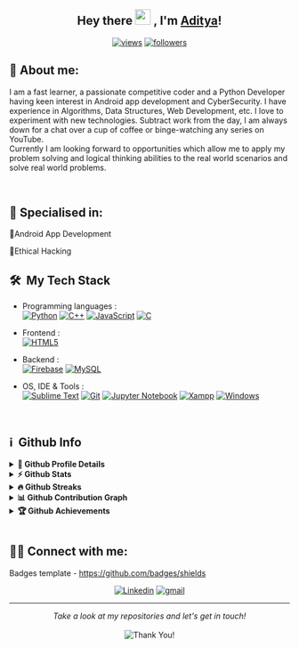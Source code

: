 <h2 align="center">
  Hey there <img src="https://media.giphy.com/media/hvRJCLFzcasrR4ia7z/giphy.gif" width="28"> , I'm <a href="http://  Aditya.me/">  Aditya</a>!
   
</h2>
<p align="center">
    <a href="#">
    <img alt="views" title="Github views" src="https://komarev.com/ghpvc/?username=TheAdityaGupta&style=flat-square&color=d43182"/></a>
  <a href="https://github.com/TheAdityaGupta">
    <img alt="followers" title="Follow me on Github" src="https://img.shields.io/github/followers/TheAdityaGupta?color=236ad3&labelColor=1155ba&style=for-the-badge&logo=github&label=Follow"/></a>
    </p>


## 👩 About me:
<p>
I am a fast learner, a passionate competitive coder and a Python Developer having keen interest in Android app development and CyberSecurity. I have experience in Algorithms, Data Structures, Web Development, etc. I love to experiment with new technologies. Subtract work from the day, I am always down for a chat over a cup of coffee or binge-watching any series on YouTube.<br>
Currently I am looking forward to opportunities which allow me to apply my problem solving and logical thinking abilities to the real world scenarios and solve real world problems.
</p><br>

<h2>🥇 Specialised in:</h2>
<p>🔸Android App Development
  <p>🔸Ethical Hacking

<br>
<h2> 🛠 &nbsp;My Tech Stack</h2>
 

- Programming languages : <br />
  [![Python](https://img.shields.io/badge/Python-14354C?style=flat&logo=python&logoColor=white)](https://www.python.org) [![C++](https://img.shields.io/badge/C%2B%2B-00599C?style=flat&logo=c%2B%2B&logoColor=white)](https://www.cplusplus.com/) [![JavaScript](https://img.shields.io/badge/JavaScript-F7DF1E?style=flat&logo=javascript&logoColor=black)](https://developer.mozilla.org/en-US/docs/Web/JavaScript)  [![C](https://img.shields.io/badge/C-00599C?style=flat&logo=c&logoColor=white)](https://www.cprogramming.com/)
  
  
  
- Frontend : <br />
  [![HTML5](https://img.shields.io/badge/HTML5-E34F26?style=flat&logo=html5&logoColor=white)](https://www.w3.org/html/)  
<!--   [![CSS](https://img.shields.io/badge/CSS-blue?style=flat&logo=css3&logoColor=white)](https://www.w3.org/Style/CSS/Overview.en.html) [![Bootstrap](https://img.shields.io/badge/Bootstrap-563D7C?style=flat&logo=bootstrap&logoColor=white)](https://getbootstrap.com)
   -->
- Backend : <br />
  [![Firebase](https://img.shields.io/badge/-Firebase-2C2D72?style=flat&logo=firebase&logoColor=FFCA28)](https://firebase.google.com/) [![MySQL](https://img.shields.io/badge/MySQL-00000F?style=flat&logo=mysql&logoColor=white)](https://www.mysql.com/) 
  
- OS, IDE & Tools : <br />
  [![Sublime Text](http://img.shields.io/badge/-Sublime%20Text-grey?style=flat&logo=sublime-text&logoColor=eb9009)](https://www.sublimetext.com/3) [![Git](https://img.shields.io/badge/Git-F05032?style=flat&logo=git&logoColor=white)](https://git-scm.com/) [![Jupyter Notebook](https://img.shields.io/badge/Jupyter-grey?style=flat&logo=Jupyter&logoColor=orange)](https://jupyter.org/) [![Xampp](https://img.shields.io/badge/Xampp-orange?style=flat&logo=Xampp&logoColor=white)](https://www.apachefriends.org/index.html) [![Windows](https://img.shields.io/badge/Windows-blue?style=flat&logo=Windows&logoColor=white)](https://www.microsoft.com/en-in/windows)
<br>




<h2>ℹ️ &nbsp;Github Info</h2>
<details>	
  <summary><b>🔎 Github Profile Details</b></summary>
<p align="center"><img height="180em" src="https://github-profile-summary-cards.vercel.app/api/cards/profile-details?username=  Aditya  &theme=github_dark" alt="  Aditya  " align = "center"/></p>
</details>
<details>	
  <summary><b>⚡ Github Stats</b></summary>
<p align="center"><img height="180em" src="https://github-readme-stats.vercel.app/api?username=  Aditya  &hide_border=true&count_private=true&show_icons=true&theme=radical" alt="  Aditya  " align = "center"/>
<img height="180em" src="https://github-readme-stats.vercel.app/api/top-langs?username=  Aditya  &show_icons=true&locale=en&layout=compact&hide_border=true&theme=radical" alt="  Aditya  " align = "center"/></p>
</details>
<details>
 <summary><b>🔥 Github Streaks</b></summary>
<p align="center"><img src="https://github-readme-streak-stats.herokuapp.com/?user=  Aditya  &theme=black-ice&hide_border=true&stroke=0000&background=0D1117&ring=e05397&fire=e05397&currStreakLabel=e05397" alt="  Aditya  " /></p>
</details>
<details>
<summary><b>📊 Github Contribution Graph</b></summary>
<p align="center"<a href="#"><img alt="  Aditya Dhiman's Activity Graph" src="https://activity-graph.herokuapp.com/graph?username=  Aditya  &bg_color=0D1117&color=e05397&line=e05397&point=FFFFFF&hide_border=true&" /></a></p>
</details>
<details>   
 <summary><b>🏆 Github Achievements</b></summary>
<p align="center"> <a href="https://github.com/  Aditya  "><img src="https://github-profile-trophy.vercel.app/?username=  Aditya  &margin-w=5&theme=radical" alt="  Aditya  " /></a> </p>
</details>
<br>
 
 ## 🙋‍♂️ Connect with me:
 Badges template - https://github.com/badges/shields 
                                                       
<p align="center">
  <a href="https://www.linkedin.com/in/aditya-295800169"><img alt="Linkedin" title="Linkedin" src="https://img.shields.io/badge/-linkedin-%230077B5?style=for-the-badge&logo=linkedin&logoColor=white"/></a>
  <a href="mailto:  adityagupta.ag213@gmail.com"><img alt="gmail" title="gmail" src="https://img.shields.io/badge/-gmail-f53c20?style=for-the-badge&logo=gmail&logoColor=white"/></a>
 <!-- 
                                                       <a href="https://www.codechef.com/users/  Aditya_  "><img alt="codechef" title="codechef" src="https://img.shields.io/badge/-codechef-935F31?style=for-the-badge&logo=codechef&logoColor=white"/></a>
  <a href="https://www.hackerrank.com/  Aditya  "><img alt="hackerrank" title="hackerrank" src="https://img.shields.io/badge/-hackerrank-0ec950?style=for-the-badge&logo=hackerrank&logoColor=white"/></a>
--> 
                                                       </p>

 <hr>
<p align="center">
    <i>Take a look at my repositories and let's get in touch!</i><br><br>
   <img alt="Thank You!" title="Thank You" src="https://img.shields.io/badge/Thank-You-ff69b4.svg"/>
</p>
